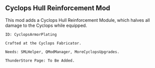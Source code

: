 ## Cyclops Hull Reinforcement Mod

This mod adds a Cyclops Hull Reinforcement Module, which halves all damage to the Cyclops while equipped.<br>
  
    ID: CyclopsArmorPlating

    Crafted at the Cyclops Fabricator.

    Needs: SMLHelper, QModManager, MoreCyclopsUpgrades.
  
    ThunderStore Page: To Be Added.

